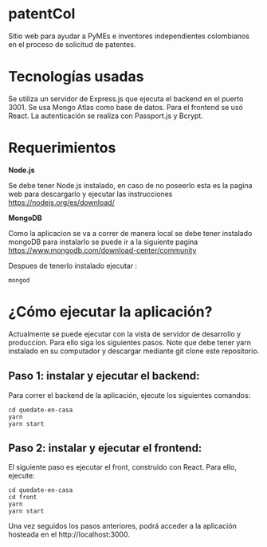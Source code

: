 # patentCol
Sitio web para ayudar a PyMEs e inventores independientes colombianos en el proceso de solicitud de patentes.

# Tecnologías usadas
Se utiliza un servidor de Express.js que ejecuta el backend en el puerto 3001. Se usa Mongo Atlas como base de datos. Para el frontend se usó React. La autenticación se realiza con Passport.js y Bcrypt.

# Requerimientos 

**Node.js**

Se debe tener Node.js instalado, en caso de no poseerlo esta es la pagina web para descargarlo y ejecutar las instrucciones https://nodejs.org/es/download/

**MongoDB**

Como la aplicacion se va a correr de manera local se debe tener instalado mongoDB para instalarlo se puede ir a la  siguiente pagina https://www.mongodb.com/download-center/community 

Despues de tenerlo instalado ejecutar :

`mongod`

# ¿Cómo ejecutar la aplicación?
Actualmente se puede ejecutar con la vista de servidor de desarrollo y produccion. Para ello siga los siguientes pasos. Note que debe tener yarn instalado en su computador y descargar mediante git clone este repositorio.

## Paso 1: instalar y ejecutar el backend:
Para correr el backend de la aplicación, ejecute los siguientes comandos:

`cd quedate-en-casa` <br />
`yarn`<br />
`yarn start`

## Paso 2: instalar y ejecutar el frontend:
El siguiente paso es ejecutar el front, construido con React. Para ello, ejecute:

`cd quedate-en-casa`<br />
`cd front`<br />
`yarn`<br />
`yarn start`

Una vez seguidos los pasos anteriores, podrá acceder a la aplicación hosteada en el http://localhost:3000.
